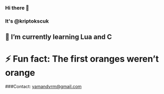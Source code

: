 ### Hi there 👋 
### It's @kriptokscuk


## 🌱 I’m currently learning Lua and C


# ⚡ Fun fact: The first oranges weren’t orange

###Contact: yamandvrm@gmail.com
